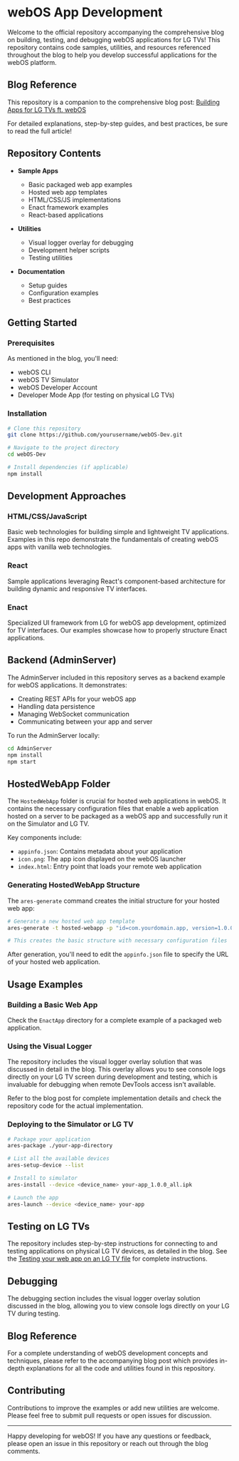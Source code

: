 # webOS App Development 

Welcome to the official repository accompanying the comprehensive blog on building, testing, and debugging webOS applications for LG TVs! This repository contains code samples, utilities, and resources referenced throughout the blog to help you develop successful applications for the webOS platform.

## Blog Reference

This repository is a companion to the comprehensive blog post: [Building Apps for LG TVs ft. webOS](https://apps-for-webos.hashnode.dev/building-apps-for-lg-tvs-ft-webos)

For detailed explanations, step-by-step guides, and best practices, be sure to read the full article!

## Repository Contents

- **Sample Apps**
  - Basic packaged web app examples
  - Hosted web app templates
  - HTML/CSS/JS implementations
  - Enact framework examples
  - React-based applications

- **Utilities**
  - Visual logger overlay for debugging
  - Development helper scripts
  - Testing utilities

- **Documentation**
  - Setup guides
  - Configuration examples
  - Best practices

## Getting Started

### Prerequisites

As mentioned in the blog, you'll need:

- webOS CLI
- webOS TV Simulator
- webOS Developer Account
- Developer Mode App (for testing on physical LG TVs)

### Installation

```bash
# Clone this repository
git clone https://github.com/yourusername/webOS-Dev.git

# Navigate to the project directory
cd webOS-Dev

# Install dependencies (if applicable)
npm install
```

## Development Approaches

### HTML/CSS/JavaScript
Basic web technologies for building simple and lightweight TV applications. Examples in this repo demonstrate the fundamentals of creating webOS apps with vanilla web technologies.

### React
Sample applications leveraging React's component-based architecture for building dynamic and responsive TV interfaces.

### Enact
Specialized UI framework from LG for webOS app development, optimized for TV interfaces. Our examples showcase how to properly structure Enact applications.

## Backend (AdminServer)
The AdminServer included in this repository serves as a backend example for webOS applications. It demonstrates:

- Creating REST APIs for your webOS app
- Handling data persistence
- Managing WebSocket communication
- Communicating between your app and server

To run the AdminServer locally:
```bash
cd AdminServer
npm install
npm start
```

## HostedWebApp Folder
The `HostedWebApp` folder is crucial for hosted web applications in webOS. It contains the necessary configuration files that enable a web application hosted on a server to be packaged as a webOS app and successfully run it on the Simulator and LG TV. 

Key components include:
- `appinfo.json`: Contains metadata about your application
- `icon.png`: The app icon displayed on the webOS launcher
- `index.html`: Entry point that loads your remote web application

### Generating HostedWebApp Structure
The `ares-generate` command creates the initial structure for your hosted web app:

```bash
# Generate a new hosted web app template
ares-generate -t hosted-webapp -p "id=com.yourdomain.app, version=1.0.0, title=My App" ./MyHostedWebApp

# This creates the basic structure with necessary configuration files
```

After generation, you'll need to edit the `appinfo.json` file to specify the URL of your hosted web application.

## Usage Examples

### Building a Basic Web App

Check the `EnactApp` directory for a complete example of a packaged web application.

### Using the Visual Logger

The repository includes the visual logger overlay solution that was discussed in detail in the blog. This overlay allows you to see console logs directly on your LG TV screen during development and testing, which is invaluable for debugging when remote DevTools access isn't available.

Refer to the blog post for complete implementation details and check the repository code for the actual implementation.

### Deploying to the Simulator or LG TV

```bash
# Package your application
ares-package ./your-app-directory

# List all the available devices
ares-setup-device --list

# Install to simulator
ares-install --device <device_name> your-app_1.0.0_all.ipk

# Launch the app
ares-launch --device <device_name> your-app
```

## Testing on LG TVs

The repository includes step-by-step instructions for connecting to and testing applications on physical LG TV devices, as detailed in the blog. See the [Testing your web app on an LG TV file](https://apps-for-webos.hashnode.dev/building-apps-for-lg-tvs-ft-webos#heading-testing-your-web-app-on-an-lg-tvhttpsapps-for-weboshashnodedevbuilding-apps-for-lg-tvs-ft-webosheading-testing-your-web-app-on-an-lg-tv) for complete instructions.

## Debugging

The debugging section includes the visual logger overlay solution discussed in the blog, allowing you to view console logs directly on your LG TV during testing.

## Blog Reference

For a complete understanding of webOS development concepts and techniques, please refer to the accompanying blog post which provides in-depth explanations for all the code and utilities found in this repository.

## Contributing

Contributions to improve the examples or add new utilities are welcome. Please feel free to submit pull requests or open issues for discussion.


---

Happy developing for webOS! If you have any questions or feedback, please open an issue in this repository or reach out through the blog comments.

